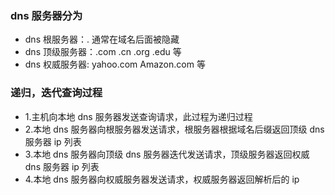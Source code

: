 ### dns 服务器分为

-   dns 根服务器：. 通常在域名后面被隐藏
-   dns 顶级服务器：.com .cn .org .edu 等
-   dns 权威服务器: yahoo.com Amazon.com 等

### 递归，迭代查询过程

-   1.主机向本地 dns 服务器发送查询请求，此过程为递归过程
-   2.本地 dns 服务器向根服务器发送请求，根服务器根据域名后缀返回顶级 dns 服务器 ip 列表
-   3.本地 dns 服务器向顶级 dns 服务器迭代发送请求，顶级服务器返回权威 dns 服务器 ip 列表
-   4.本地 dns 服务器向权威服务器发送请求，权威服务器返回解析后的 ip
